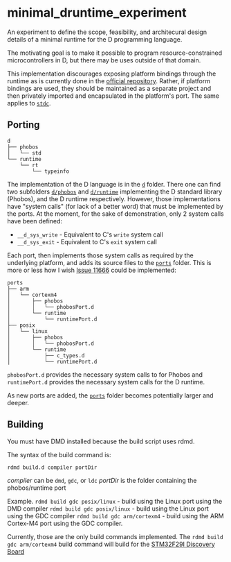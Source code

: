 # minimal_druntime_experiment
An experiment to define the scope, feasibility, and architecural design details of a minimal runtime for the D programming language.

The motivating goal is to make it possible to program resource-constrained microcontrollers in D, but there may be uses outside of that domain.

This implementation discourages exposing platform bindings through the runtime as is currently done in the [official repository](https://github.com/D-Programming-Language/druntime/tree/master/src/core/sys).  Rather, if platform bindings are used, they should be maintained as a separate project and then privately imported and encapsulated in the platform's port.  The same applies to [`stdc`](https://github.com/D-Programming-Language/druntime/tree/master/src/core/stdc).

## Porting

```
d
├── phobos
│   └── std
└── runtime
    └── rt
        └── typeinfo

```

The implementation of the D language is in the [`d`](https://github.com/JinShil/minimal_druntime_experiment/tree/master/source/d) folder.  There one can find two subfolders [`d/phobos`](https://github.com/JinShil/minimal_druntime_experiment/tree/master/source/d/phobos) and [`d/runtime`](https://github.com/JinShil/minimal_druntime_experiment/tree/master/source/d/runtime) implementing the D standard library (Phobos), and the D runtime respectively.  However, those implementations have "system calls" (for lack of a better word) that must be implemented by the ports.  At the moment, for the sake of demonstration, only 2 system calls have been defined:
* `__d_sys_write` - Equivalent to C's `write` system call
* `__d_sys_exit` - Equivalent to C's `exit` system call

Each port, then implements those system calls as required by the underlying platform, and adds its source files to the [`ports`](https://github.com/JinShil/minimal_druntime_experiment/tree/master/source/ports) folder.  This is more or less how I wish [Issue 11666](https://issues.dlang.org/show_bug.cgi?id=11666) could be implemented:

```
ports
├── arm
│   └── cortexm4
│       ├── phobos
│       │   └── phobosPort.d
│       └── runtime
│           └── runtimePort.d
├── posix
│   └── linux
│       ├── phobos
│       │   └── phobosPort.d
│       └── runtime
│           ├── c_types.d
│           └── runtimePort.d

```

`phobosPort.d` provides the necessary system calls to for Phobos and `runtimePort.d` provides the necessary system calls for the D runtime.  

As new ports are added, the [`ports`](https://github.com/JinShil/minimal_druntime_experiment/tree/master/source/ports) folder becomes potentially larger and deeper.

## Building
You must have DMD installed because the build script uses rdmd.

The syntax of the build command is:
```
rdmd build.d compiler portDir
```
*compiler* can be `dmd`, `gdc`, or `ldc`
*portDir* is the folder containing the phobos/runtime port

Example.
`rdmd build gdc posix/linux` - build using the Linux port using the DMD compiler 
`rdmd build gdc posix/linux` - build using the Linux port using the GDC compiler
`rdmd build gdc arm/cortexm4` - build using the ARM Cortex-M4 port using the GDC compiler.

Currently, those are the only build commands implemented.  The `rdmd build gdc arm/cortexm4` build command will build for the [STM32F29I Discovery Board](http://www.st.com/web/catalog/tools/FM116/SC959/SS1532/PF259090)